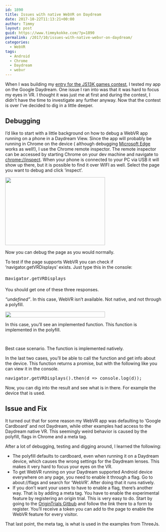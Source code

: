 ```yaml
---
id: 1890
title: Issues with native WebVR on Daydream
date: 2017-10-22T11:13:21+00:00
author: Timmy
layout: post
guid: https://www.timmykokke.com/?p=1890
permalink: /2017/10/issues-with-native-webvr-on-daydream/
categories:
  - WebVR
tags:
  - Android
  - Chrome
  - Daydream
  - webvr
---
```

When I was building my [entry for the JS13K games contest](http://js13kgames.com/entries/spacewrecked), I tested my app on the Google Daydream. One issue I ran into was that it was hard to focus my eyes in VR. I thought it was just me at first and during the contest, I didn&#8217;t have the time to investigate any further anyway. Now that the contest is over I&#8217;ve decided to dig in a little deeper.

## Debugging

I&#8217;d like to start with a little background on how to debug a WebVR app running on a phone in a Daydream View. Since the app will probably be running in Chrome on the device ( although debugging <a href="https://blogs.windows.com/msedgedev/2017/10/05/microsoft-edge-ios-android-developer/#FwoaFRK81B8P7BJs.97" target="_blank" rel="noopener">Microsoft Edge</a> works as well!), I use the Chrome remote inspector. The remote inspector can be accessed by starting Chrome on your dev machine and navigate to <a href="chrome://inspect" target="_blank" rel="noopener">chrome://inspect</a>. When your phone is connected to your PC via USB it will show up there, but it is possible to find it over WIFI as well. Select the page you want to debug and click &#8216;inspect&#8217;.

[<img class="alignnone size-full wp-image-1897" src="https://i2.wp.com/www.timmykokke.com/wp-content/uploads/2017/10/developertools-connect.jpg?resize=320%2C218&#038;ssl=1" alt="" width="320" height="218" srcset="https://i2.wp.com/www.timmykokke.com/wp-content/uploads/2017/10/developertools-connect.jpg?w=548&ssl=1 548w, https://i2.wp.com/www.timmykokke.com/wp-content/uploads/2017/10/developertools-connect.jpg?resize=300%2C205&ssl=1 300w" sizes="(min-width: 900px) 600px, 900px" data-recalc-dims="1" />](https://i2.wp.com/www.timmykokke.com/wp-content/uploads/2017/10/developertools-connect.jpg?ssl=1)

Now you can debug the page as you would normally.

To test if the page supports WebVR you can check if &#8216;n<span class="mtk1">avigator.getVRDisplays&#8217; exists. Just type this in the console:</span>

<pre><span style="display: inline !important; float: none; background-color: transparent; color: #000000; cursor: text; font-family: 'PT Serif',Georgia,Cambria,'Times New Roman',Times,serif; font-size: 17.93px; font-style: normal; font-variant: normal; font-weight: 400; letter-spacing: normal; line-height: 26.89px; orphans: 2; text-align: left; text-decoration: none; text-indent: 0px; text-transform: none; -webkit-text-stroke-width: 0px; white-space: normal; word-spacing: 0px;">n</span><span class="mtk1">avigator.getVRDisplays
</span></pre>

You should get one of these three responses.

_&#8220;undefined&#8221;_. In this case, WebVR isn&#8217;t available. Not native, and not through a polyfill.

[<img class="alignnone size-full wp-image-1900" src="https://i2.wp.com/www.timmykokke.com/wp-content/uploads/2017/10/getVRDisplays-Polyfill.jpg?resize=320%2C19&#038;ssl=1" alt="" width="320" height="19" srcset="https://i2.wp.com/www.timmykokke.com/wp-content/uploads/2017/10/getVRDisplays-Polyfill.jpg?w=935&ssl=1 935w, https://i2.wp.com/www.timmykokke.com/wp-content/uploads/2017/10/getVRDisplays-Polyfill.jpg?resize=300%2C18&ssl=1 300w, https://i2.wp.com/www.timmykokke.com/wp-content/uploads/2017/10/getVRDisplays-Polyfill.jpg?resize=768%2C45&ssl=1 768w, https://i2.wp.com/www.timmykokke.com/wp-content/uploads/2017/10/getVRDisplays-Polyfill.jpg?w=640&ssl=1 640w" sizes="(min-width: 900px) 600px, 900px" data-recalc-dims="1" />](https://i2.wp.com/www.timmykokke.com/wp-content/uploads/2017/10/getVRDisplays-Polyfill.jpg?ssl=1)

In this case, you&#8217;ll see an implemented function. This function is implemented in the polyfill.

[<img class="alignnone size-full wp-image-1899" src="https://i0.wp.com/www.timmykokke.com/wp-content/uploads/2017/10/getVRDisplays-Native.jpg?resize=320%2C15&#038;ssl=1" alt="" width="320" height="15" srcset="https://i0.wp.com/www.timmykokke.com/wp-content/uploads/2017/10/getVRDisplays-Native.jpg?w=935&ssl=1 935w, https://i0.wp.com/www.timmykokke.com/wp-content/uploads/2017/10/getVRDisplays-Native.jpg?resize=300%2C14&ssl=1 300w, https://i0.wp.com/www.timmykokke.com/wp-content/uploads/2017/10/getVRDisplays-Native.jpg?resize=768%2C37&ssl=1 768w, https://i0.wp.com/www.timmykokke.com/wp-content/uploads/2017/10/getVRDisplays-Native.jpg?w=640&ssl=1 640w" sizes="(min-width: 900px) 600px, 900px" data-recalc-dims="1" />](https://i0.wp.com/www.timmykokke.com/wp-content/uploads/2017/10/getVRDisplays-Native.jpg?ssl=1)

Best case scenario. The function is implemented natively.

In the last two cases, you&#8217;ll be able to call the function and get info about the device. This function returns a promise, but with the following like you can view it in the console.

<pre>navigator.getVRDisplays().then(d =&gt; console.log(d));</pre>

Now, you can dig into the result and see what is in there. For example the device that is used.

## Issue and Fix

It turned out that for some reason my WebVR app was defaulting to &#8216;Google Cardboard&#8217; and not Daydream, while other examples had access to the Daydream native VR. This seemingly weird behavior is caused by the polyfill, flags in Chrome and a meta tag.

After a lot of debugging, testing and digging around, I learned the following:

  * The polyfill defaults to cardboard, even when running it on a Daydream device, which causes the wrong settings for the Daydream lenses. This makes it very hard to focus your eyes on the VR.
  * To get WebVR running on your Daydream supported Android device everywhere on any page, you need to enable it through a flag. Go to about://flags and search for &#8216;WebVR&#8217;. After doing that it runs natively.
  * If you don&#8217;t want your users to have to enable a flag, there&#8217;s another way. That is by adding a meta tag. You have to enable the experimental feature by registering an origin trial. This is very easy to do. Start by going to the <a href="https://github.com/GoogleChrome/OriginTrials/blob/gh-pages/developer-guide.md#how-do-i-enable-an-experimental-feature-on-my-origin" target="_blank" rel="noopener">OriginTrials Gitbub</a> and follow the link there to a form to register. You&#8217;ll receive a token you can add to the page to enable the WebVR feature for every visitor.

That last point, the meta tag, is what is used in the examples from ThreeJs.
